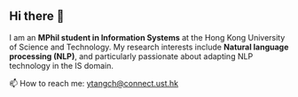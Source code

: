 ## Hi there 👋

I am an **MPhil student in Information Systems** at the Hong Kong University of Science and Technology. My research interests include **Natural language processing (NLP)**, and particularly passionate about adapting NLP technology in the IS domain. 

📫 How to reach me: ytangch@connect.ust.hk
<!--
**yixuantt/yixuantt** is a ✨ _special_ ✨ repository because its `README.md` (this file) appears on your GitHub profile.

Here are some ideas to get you started:

- 🔭 I’m currently working on ...
- 🌱 I’m currently learning ...
- 👯 I’m looking to collaborate on ...
- 🤔 I’m looking for help with ...
- 💬 Ask me about ...
- 📫 How to reach me: ...
- 😄 Pronouns: ...
- ⚡ Fun fact: ...
-->
